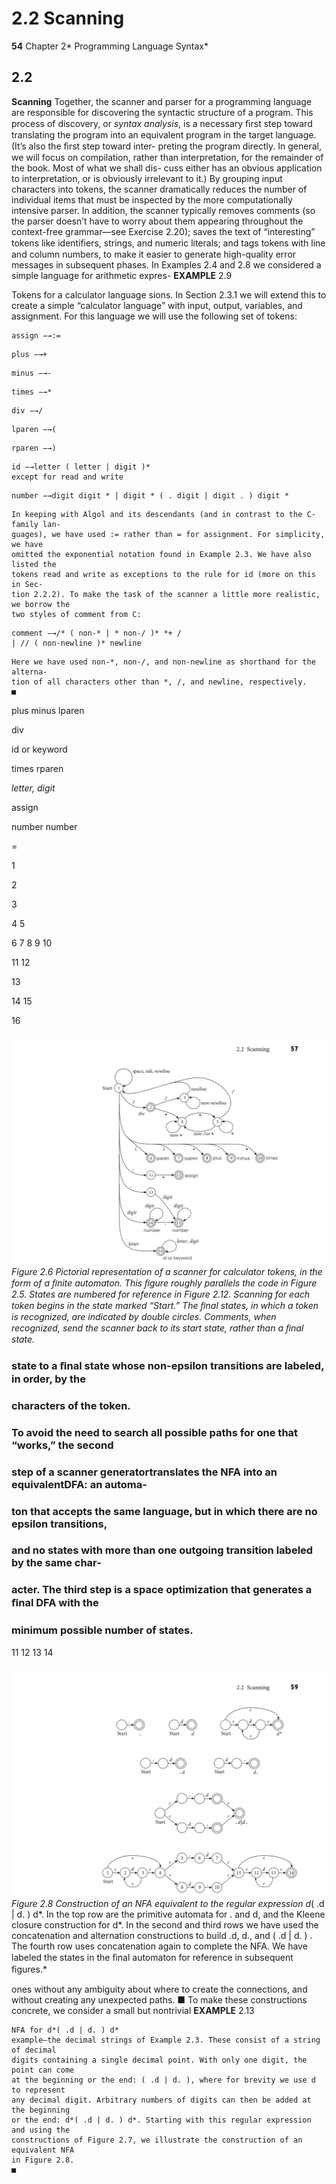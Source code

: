 # 2.2 Scanning

**54**
Chapter 2* Programming Language Syntax*

## 2.2

**Scanning**
Together, the scanner and parser for a programming language are responsible for
discovering the syntactic structure of a program. This process of discovery, or
*syntax analysis*, is a necessary ﬁrst step toward translating the program into an
equivalent program in the target language. (It’s also the ﬁrst step toward inter-
preting the program directly. In general, we will focus on compilation, rather
than interpretation, for the remainder of the book. Most of what we shall dis-
cuss either has an obvious application to interpretation, or is obviously irrelevant
to it.)
By grouping input characters into tokens, the scanner dramatically reduces the
number of individual items that must be inspected by the more computationally
intensive parser. In addition, the scanner typically removes comments (so the
parser doesn’t have to worry about them appearing throughout the context-free
grammar—see Exercise 2.20); saves the text of “interesting” tokens like identiﬁers,
strings, and numeric literals; and tags tokens with line and column numbers, to
make it easier to generate high-quality error messages in subsequent phases.
In Examples 2.4 and 2.8 we considered a simple language for arithmetic expres-
**EXAMPLE** 2.9

Tokens for a calculator
language
sions. In Section 2.3.1 we will extend this to create a simple “calculator language”
with input, output, variables, and assignment. For this language we will use the
following set of tokens:

```
assign −→:=
```

```
plus −→+
```

```
minus −→-
```

```
times −→*
```

```
div −→/
```

```
lparen −→(
```

```
rparen −→)
```

```
id −→letter ( letter | digit )*
except for read and write
```

```
number −→digit digit * | digit * ( . digit | digit . ) digit *
```

```
In keeping with Algol and its descendants (and in contrast to the C-family lan-
guages), we have used := rather than = for assignment. For simplicity, we have
omitted the exponential notation found in Example 2.3. We have also listed the
tokens read and write as exceptions to the rule for id (more on this in Sec-
tion 2.2.2). To make the task of the scanner a little more realistic, we borrow the
two styles of comment from C:
```

```
comment −→/* ( non-* | * non-/ )* *+ /
| // ( non-newline )* newline
```

```
Here we have used non-*, non-/, and non-newline as shorthand for the alterna-
tion of all characters other than *, /, and newline, respectively.
■
```

plus
minus
lparen

div

id or keyword

times
rparen

*letter, digit*

assign

number
number

=

1

2

3

4
5

6
7
8
9
10

11
12

13

14
15

16


![Figure 2.6 Pictorial representation...](images/page_90_vector_415.png)
*Figure 2.6 Pictorial representation of a scanner for calculator tokens, in the form of a ﬁnite automaton. This ﬁgure roughly parallels the code in Figure 2.5. States are numbered for reference in Figure 2.12. Scanning for each token begins in the state marked “Start.” The ﬁnal states, in which a token is recognized, are indicated by double circles. Comments, when recognized, send the scanner back to its start state, rather than a ﬁnal state.*

### state to a ﬁnal state whose non-epsilon transitions are labeled, in order, by the

### characters of the token.

### To avoid the need to search all possible paths for one that “works,” the second

### step of a scanner generatortranslates the NFA into an equivalentDFA: an automa-

### ton that accepts the same language, but in which there are no epsilon transitions,

### and no states with more than one outgoing transition labeled by the same char-

### acter. The third step is a space optimization that generates a ﬁnal DFA with the

### minimum possible number of states.

11
12
13
14


![Figure 2.8 Construction of...](images/page_92_vector_404.png)
*Figure 2.8 Construction of an NFA equivalent to the regular expression d*( .d | d. ) d*. In the top row are the primitive automata for . and d, and the Kleene closure construction for d*. In the second and third rows we have used the concatenation and alternation constructions to build .d, d., and ( .d | d. ) . The fourth row uses concatenation again to complete the NFA. We have labeled the states in the ﬁnal automaton for reference in subsequent ﬁgures.*

ones without any ambiguity about where to create the connections, and without
creating any unexpected paths.
■
To make these constructions concrete, we consider a small but nontrivial
**EXAMPLE** 2.13

```
NFA for d*( .d | d. ) d*
example—the decimal strings of Example 2.3. These consist of a string of decimal
digits containing a single decimal point. With only one digit, the point can come
at the beginning or the end: ( .d | d. ), where for brevity we use d to represent
any decimal digit. Arbitrary numbers of digits can then be added at the beginning
or the end: d*( .d | d. ) d*. Starting with this regular expression and using the
constructions of Figure 2.7, we illustrate the construction of an equivalent NFA
in Figure 2.8.
■
```

